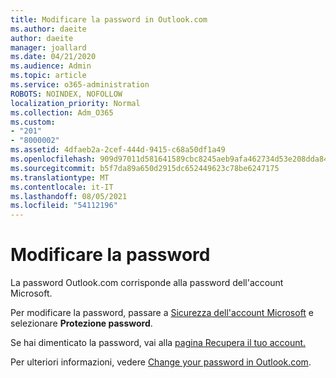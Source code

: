 ```yaml
---
title: Modificare la password in Outlook.com
ms.author: daeite
author: daeite
manager: joallard
ms.date: 04/21/2020
ms.audience: Admin
ms.topic: article
ms.service: o365-administration
ROBOTS: NOINDEX, NOFOLLOW
localization_priority: Normal
ms.collection: Adm_O365
ms.custom:
- "201"
- "8000002"
ms.assetid: 4dfaeb2a-2cef-444d-9415-c68a50df1a49
ms.openlocfilehash: 909d97011d581641589cbc8245aeb9afa462734d53e208dda84657cd306d6fb2
ms.sourcegitcommit: b5f7da89a650d2915dc652449623c78be6247175
ms.translationtype: MT
ms.contentlocale: it-IT
ms.lasthandoff: 08/05/2021
ms.locfileid: "54112196"
---
```

# <a name="change-your-password"></a>Modificare la password

La password Outlook.com corrisponde alla password dell'account Microsoft.
  
Per modificare la password, passare a [Sicurezza dell'account Microsoft](https://go.microsoft.com/fwlink/p/?linkid=842325&amp;clcid=0x409) e selezionare **Protezione password**.
  
Se hai dimenticato la password, vai alla [pagina Recupera il tuo account.](https://go.microsoft.com/fwlink/p/?linkid=841909)
  
Per ulteriori informazioni, vedere [Change your password in Outlook.com](https://support.office.com/article/2138d690-811c-4545-b2f3-e4dbe80c9735?wt.mc_id=Office_Outlook_com_Alchemy).
